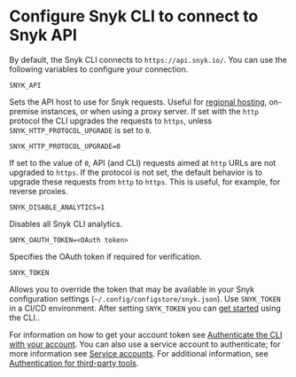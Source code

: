 # Configure Snyk CLI to connect to Snyk API

By default, the Snyk CLI connects to `https://api.snyk.io/`. You can use the following variables to configure your connection.

`SNYK_API`

Sets the API host to use for Snyk requests. Useful for [regional hosting](../../working-with-snyk/regional-hosting-and-data-residency.md#cli-and-ci-pipelines-urls), on-premise instances, or when using a proxy server. If set with the `http` protocol the CLI upgrades the requests to `https`, unless `SNYK_HTTP_PROTOCOL_UPGRADE` is set to `0`.

`SNYK_HTTP_PROTOCOL_UPGRADE=0`

If set to the value of `0`, API (and CLI) requests aimed at `http` URLs are not upgraded to `https`. If the protocol is not set, the default behavior is to upgrade these requests from `http` to `https`. This is useful, for example, for reverse proxies.



`SNYK_DISABLE_ANALYTICS=1`

Disables all Snyk CLI analytics.



`SNYK_OAUTH_TOKEN=<OAuth token>`

Specifies the OAuth token if required for verification.



`SNYK_TOKEN`

Allows you to override the token that may be available in your Snyk configuration settings (`~/.config/configstore/snyk.json`). Use `SNYK_TOKEN` in a CI/CD environment. After setting `SNYK_TOKEN` you can [get started](../getting-started-with-the-snyk-cli.md) using the CLI..

For information on how to get your account token see [Authenticate the CLI with your account](../authenticate-to-use-the-cli.md). You can also use a service account to authenticate; for more information see [Service accounts](../../enterprise-setup/service-accounts/). For additional information, see [Authentication for third-party tools](../../enterprise-setup/authentication-for-third-party-tools.md).
